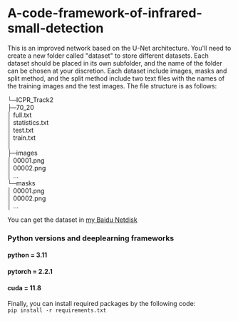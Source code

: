 # A-code-framework-of-infrared-small-detection 
This is an improved network based on the U-Net architecture.
You'll need to create a new folder called "dataset" to store different datasets. Each dataset should be placed in its own subfolder, and the name of the folder can be chosen at your discretion. Each dataset include images, masks and split method, and the split method include two text files with the names of the training images and the test images. The file structure is as follows:

└─ICPR_Track2\
    ├─70_20\
    │      full.txt\
    │      statistics.txt\
    │      test.txt\
    │      train.txt\
    │      \
    ├─images\
    │      00001.png\
    │      00002.png\
    │      ...\
    └─masks\
    │       00001.png\
    │       00002.png\
    │       ...

You can get the dataset in [my Baidu Netdisk](https://pan.baidu.com/s/1XAiYFIFm-47aaEphNglbEA)
### Python versions and deeplearning frameworks
#### python = 3.11
#### pytorch = 2.2.1
#### cuda = 11.8

Finally, you can install required packages by the following code:\
`pip install -r requirements.txt`
